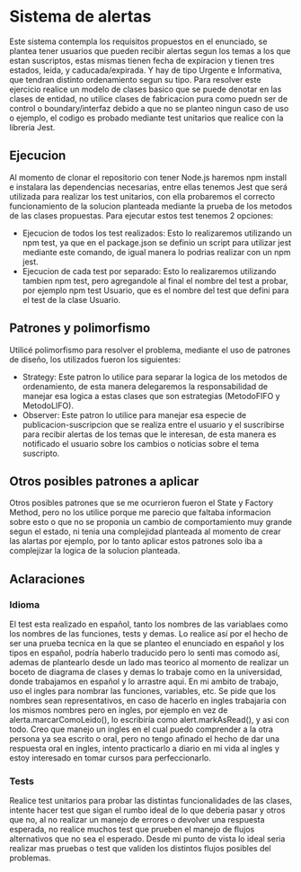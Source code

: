 # Sistema de alertas
Este sistema contempla los requisitos propuestos en el enunciado, se plantea tener usuarios que pueden recibir alertas segun los temas a los que estan suscriptos, estas mismas tienen fecha de expiracion y tienen tres estados, leida, y caducada/expirada. Y hay de tipo Urgente e Informativa, que tendran distinto ordenamiento segun su tipo.
Para resolver este ejercicio realice un modelo de clases basico que se puede denotar en las clases de entidad, no utilice clases de fabricacion pura como puedn ser de control o boundary/interfaz debido a que no se planteo ningun caso de uso o ejemplo, el codigo es probado mediante test unitarios que realice con la libreria Jest.


## Ejecucion
Al momento de clonar el repositorio con tener Node.js haremos npm install e instalara las dependencias necesarias, entre ellas tenemos Jest que será utilizada para realizar los test unitarios, con ella probaremos el correcto funcionamiento de la solucion planteada mediante la prueba de los metodos de las clases propuestas. Para ejecutar estos test tenemos 2 opciones:
- Ejecucion de todos los test realizados: Esto lo realizaremos utilizando un npm test, ya que en el package.json se definio un script para utilizar jest mediante este comando, de igual manera lo podrias realizar con un npm jest.
- Ejecucion de cada test por separado: Esto lo realizaremos utilizando tambien npm test, pero agregandole al final el nombre del test a probar, por ejemplo npm test Usuario, que es el nombre del test que defini para el test de la clase Usuario.

## Patrones y polimorfismo

Utilicé polimorfismo para resolver el problema, mediante el uso de patrones de diseño, los utilizados fueron los siguientes:
- Strategy: Este patron lo utilice para separar la logica de los metodos de ordenamiento, de esta manera delegaremos la responsabilidad de manejar esa logica a estas clases que son estrategias (MetodoFIFO y MetodoLIFO). 
- Observer: Este patron lo utilice para manejar esa especie de publicacion-suscripcion que se realiza entre el usuario y el suscribirse para recibir alertas de los temas que le interesan, de esta manera es notificado el usuario sobre los cambios o noticias sobre el tema suscripto.

## Otros posibles patrones a aplicar

Otros posibles patrones que se me ocurrieron fueron el State y Factory Method, pero no los utilice porque me parecio que faltaba informacion sobre esto o que no se proponia un cambio de comportamiento muy grande segun el estado, ni tenia una complejidad planteada al momento de crear las alartas por ejemplo, por lo tanto aplicar estos patrones solo iba a complejizar la logica de la solucion planteada. 

## Aclaraciones
### Idioma
El test esta realizado en español, tanto los nombres de las variablaes como los nombres de las funciones, tests y demas. Lo realice así por el hecho de ser una prueba tecnica en la que se planteo el enunciado en español y los tipos en español, podría haberlo traducido pero lo senti mas comodo así, ademas de plantearlo desde un lado mas teorico al momento de realizar un boceto de diagrama de clases y demas lo trabaje como en la universidad, donde trabajamos en español y lo arrastre aqui. En mi ambito de trabajo, uso el ingles para nombrar las funciones, variables, etc. Se pide que los nombres sean representativos, en caso de hacerlo en ingles trabajaria con los mismos nombres pero en ingles, por ejemplo en vez de alerta.marcarComoLeido(), lo escribiría como alert.markAsRead(), y asi con todo.
Creo que manejo un ingles en el cual puedo comprender a la otra persona ya sea escrito o oral, pero no tengo afinado el hecho de dar una respuesta oral en ingles, intento practicarlo a diario en mi vida al ingles y estoy interesado en tomar cursos para perfeccionarlo.
### Tests
Realice test unitarios para probar las distintas funcionalidades de las clases, intente hacer test que sigan el rumbo ideal de lo que deberia pasar y otros que no, al no realizar un manejo de errores o devolver una respuesta esperada, no realice muchos test que prueben el manejo de flujos alternativos que no sea el esperado. Desde mi punto de vista lo ideal seria realizar mas pruebas o test que validen los distintos flujos posibles del problemas.
